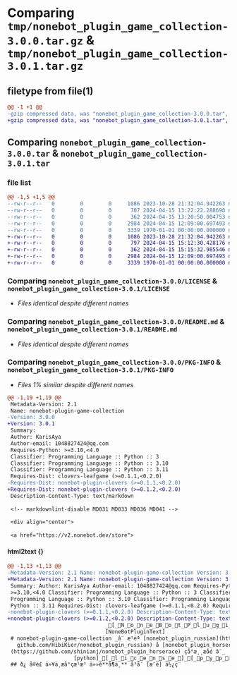 # Comparing `tmp/nonebot_plugin_game_collection-3.0.0.tar.gz` & `tmp/nonebot_plugin_game_collection-3.0.1.tar.gz`

## filetype from file(1)

```diff
@@ -1 +1 @@
-gzip compressed data, was "nonebot_plugin_game_collection-3.0.0.tar", max compression
+gzip compressed data, was "nonebot_plugin_game_collection-3.0.1.tar", max compression
```

## Comparing `nonebot_plugin_game_collection-3.0.0.tar` & `nonebot_plugin_game_collection-3.0.1.tar`

### file list

```diff
@@ -1,5 +1,5 @@
--rw-r--r--   0        0        0     1086 2023-10-28 21:32:04.942263 nonebot_plugin_game_collection-3.0.0/LICENSE
--rw-r--r--   0        0        0      707 2024-04-15 13:22:22.288690 nonebot_plugin_game_collection-3.0.0/nonebot_plugin_game_collection/__init__.py
--rw-r--r--   0        0        0      362 2024-04-15 13:20:50.004753 nonebot_plugin_game_collection-3.0.0/pyproject.toml
--rw-r--r--   0        0        0     2984 2024-04-15 12:09:00.697493 nonebot_plugin_game_collection-3.0.0/README.md
--rw-r--r--   0        0        0     3339 1970-01-01 00:00:00.000000 nonebot_plugin_game_collection-3.0.0/PKG-INFO
+-rw-r--r--   0        0        0     1086 2023-10-28 21:32:04.942263 nonebot_plugin_game_collection-3.0.1/LICENSE
+-rw-r--r--   0        0        0      797 2024-04-15 15:12:30.428176 nonebot_plugin_game_collection-3.0.1/nonebot_plugin_game_collection/__init__.py
+-rw-r--r--   0        0        0      362 2024-04-15 15:15:32.985546 nonebot_plugin_game_collection-3.0.1/pyproject.toml
+-rw-r--r--   0        0        0     2984 2024-04-15 12:09:00.697493 nonebot_plugin_game_collection-3.0.1/README.md
+-rw-r--r--   0        0        0     3339 1970-01-01 00:00:00.000000 nonebot_plugin_game_collection-3.0.1/PKG-INFO
```

### Comparing `nonebot_plugin_game_collection-3.0.0/LICENSE` & `nonebot_plugin_game_collection-3.0.1/LICENSE`

 * *Files identical despite different names*

### Comparing `nonebot_plugin_game_collection-3.0.0/README.md` & `nonebot_plugin_game_collection-3.0.1/README.md`

 * *Files identical despite different names*

### Comparing `nonebot_plugin_game_collection-3.0.0/PKG-INFO` & `nonebot_plugin_game_collection-3.0.1/PKG-INFO`

 * *Files 1% similar despite different names*

```diff
@@ -1,19 +1,19 @@
 Metadata-Version: 2.1
 Name: nonebot-plugin-game-collection
-Version: 3.0.0
+Version: 3.0.1
 Summary: 
 Author: KarisAya
 Author-email: 1048827424@qq.com
 Requires-Python: >=3.10,<4.0
 Classifier: Programming Language :: Python :: 3
 Classifier: Programming Language :: Python :: 3.10
 Classifier: Programming Language :: Python :: 3.11
 Requires-Dist: clovers-leafgame (>=0.1.1,<0.2.0)
-Requires-Dist: nonebot-plugin-clovers (>=0.1.1,<0.2.0)
+Requires-Dist: nonebot-plugin-clovers (>=0.1.2,<0.2.0)
 Description-Content-Type: text/markdown
 
 <!-- markdownlint-disable MD031 MD033 MD036 MD041 -->
 
 <div align="center">
 
 <a href="https://v2.nonebot.dev/store">
```

#### html2text {}

```diff
@@ -1,13 +1,13 @@
-Metadata-Version: 2.1 Name: nonebot-plugin-game-collection Version: 3.0.0
+Metadata-Version: 2.1 Name: nonebot-plugin-game-collection Version: 3.0.1
 Summary: Author: KarisAya Author-email: 1048827424@qq.com Requires-Python:
 >=3.10,<4.0 Classifier: Programming Language :: Python :: 3 Classifier:
 Programming Language :: Python :: 3.10 Classifier: Programming Language ::
 Python :: 3.11 Requires-Dist: clovers-leafgame (>=0.1.1,<0.2.0) Requires-Dist:
-nonebot-plugin-clovers (>=0.1.1,<0.2.0) Description-Content-Type: text/markdown
+nonebot-plugin-clovers (>=0.1.2,<0.2.0) Description-Content-Type: text/markdown
                               _[_N_o_n_e_B_o_t_P_l_u_g_i_n_L_o_g_o_]
                               [NoneBotPluginText]
 # nonebot-plugin-game-collection _â¨ æ¹èª [nonebot_plugin_russian](https://
   github.com/HibiKier/nonebot_plugin_russian) å [nonebot_plugin_horserace]
 (https://github.com/shinianj/nonebot_plugin_horserace) çå°æ¸¸æåé â¨_
                     [python]_[_l_i_c_e_n_s_e_]_[_p_y_p_i_]_[_p_y_p_i_ _d_o_w_n_l_o_a_d_]
 ## ð¿ å®è£ ä»¥ä¸æå°çæ¹æ³ ä»»é**å¶ä¸** å³å¯ [æ¨è] ä½¿ç¨
```


